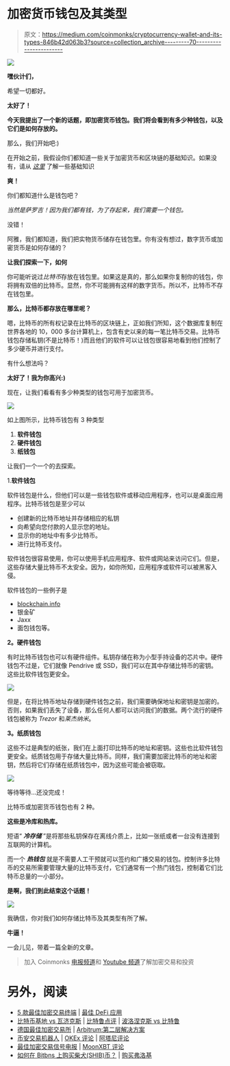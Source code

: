 # 加密货币钱包及其类型

> 原文：<https://medium.com/coinmonks/cryptocurrency-wallet-and-its-types-846b42d063b3?source=collection_archive---------70----------------------->

![](img/728756e8c32d2ac934ddf0dac89e3743.png)

**嘿伙计们，**

希望一切都好。

**太好了！**

**今天我提出了一个新的话题，即加密货币钱包。我们将会看到有多少种钱包，以及它们是如何存放的。**

那么，我们开始吧:)

在开始之前，我假设你们都知道一些关于加密货币和区块链的基础知识。如果没有，请从 [*这里*](https://sarojb.medium.com/) 了解一些基础知识

**爽！**

你们都知道什么是钱包吧？

*当然是萨罗吉！因为我们都有钱，为了存起来，我们需要一个钱包。*

没错！

阿雅，我们都知道，我们把实物货币储存在钱包里。你有没有想过，数字货币或加密货币是如何存储的？

**让我们探索一下，如何**

你可能听说过*比特币*存放在钱包里。如果这是真的，那么如果你复制你的钱包，你将拥有双倍的比特币。显然，你不可能拥有这样的数字货币。所以不，比特币不存在钱包里。

**那么，比特币都存放在哪里呢？**

嗯，比特币的所有权记录在比特币的区块链上，正如我们所知，这个数据库复制在世界各地的 10，000 多台计算机上，包含有史以来的每一笔比特币交易。比特币钱包存储私钥(不是比特币！)而且他们的软件可以让钱包很容易地看到他们控制了多少硬币并进行支付。

有什么想法吗？

**太好了！我为你高兴:)**

现在，让我们看看有多少种类型的钱包可用于加密货币。

![](img/268b4014f0427c882c191314844cdc84.png)

如上图所示，比特币钱包有 3 种类型

1.  **软件钱包**
2.  **硬件钱包**
3.  **纸钱包**

让我们一个一个的去探索。

1.**软件钱包**

软件钱包是什么，但他们可以是一些钱包软件或移动应用程序，也可以是桌面应用程序。比特币钱包是至少可以

*   创建新的比特币地址并存储相应的私钥
*   向希望向您付款的人显示您的地址。
*   显示你的地址中有多少比特币。
*   进行比特币支付。

软件钱包很容易使用，你可以使用手机应用程序、软件或网站来访问它们。但是，这些存储大量比特币不太安全。因为，如你所知，应用程序或软件可以被黑客入侵。

软件钱包的一些例子是

*   [blockchain.info](http://blockchain.info/)
*   银金矿
*   Jaxx
*   面包钱包等。

**2。硬件钱包**

有时比特币钱包也可以有硬件组件。私钥存储在称为小型手持设备的芯片中。硬件钱包不过是，它们就像 Pendrive 或 SSD，我们可以在其中存储比特币的密钥。这些比软件钱包更安全。

![](img/41eb7f85c1aaea44fb2661d2b5d0a15a.png)

但是，在将比特币地址存储到硬件钱包之前，我们需要确保地址和密钥是加密的。否则，如果我们丢失了设备，那么任何人都可以访问我们的数据。两个流行的硬件钱包被称为 *Trezor* 和*莱杰纳米*。

**3。纸质钱包**

这些不过是典型的纸张，我们在上面打印比特币的地址和密钥。这些也比软件钱包更安全。纸质钱包用于存储大量比特币。同样，我们需要加密比特币的地址和密钥，然后将它们存储在纸质钱包中，因为这些可能会被窃取。

![](img/05d343364e28845881002ba5e243ea0b.png)

等待等待…还没完成！

比特币或加密货币钱包也有 2 种。

**这些是冷库和热库。**

短语“ ***冷存储*** ”是将那些私钥保存在离线介质上，比如一张纸或者一台没有连接到互联网的计算机。

而一个 ***热钱包*** 就是不需要人工干预就可以签约和广播交易的钱包。控制许多比特币的交易所需要管理大量的比特币支付，它们通常有一个热门钱包，控制着它们比特币总量的一小部分。

**是啊，我们到此结束这个话题！**

![](img/8e5df5ee12ca39e93608c91f07e10b52.png)

我确信，你对我们如何存储比特币及其类型有所了解。

**牛逼！**

一会儿见，带着一篇全新的文章。

> 加入 Coinmonks [电报频道](https://t.me/coincodecap)和 [Youtube 频道](https://www.youtube.com/c/coinmonks/videos)了解加密交易和投资

# 另外，阅读

*   [5 款最佳加密交易终端](https://coincodecap.com/crypto-trading-terminals) | [最佳 DeFi 应用](https://coincodecap.com/best-defi-apps)
*   [比特币基地 vs 瓦济克斯](https://coincodecap.com/coinbase-vs-wazirx) | [比特鲁点评](https://coincodecap.com/bitrue-review) | [波洛涅克斯 vs 比特鲁](https://coincodecap.com/poloniex-vs-bittrex)
*   [德国最佳加密交易所](https://coincodecap.com/crypto-exchanges-in-germany) | [Arbitrum:第二层解决方案](https://coincodecap.com/arbitrum)
*   [币安交易机器人](/coinmonks/binance-trading-bots-d0d57bb62c4c) | [OKEx 评论](/coinmonks/okex-review-6b369304110f) | [阿塔尼评论](https://coincodecap.com/atani-review)
*   [最佳加密交易信号电报](/coinmonks/best-crypto-signals-telegram-5785cdbc4b2b) | [MoonXBT 评论](/coinmonks/moonxbt-review-6e4ab26d037)
*   [如何在 Bitbns 上购买柴犬(SHIB)币？](https://coincodecap.com/buy-shiba-bitbns) | [购买弗洛基](https://coincodecap.com/buy-floki-inu-token)